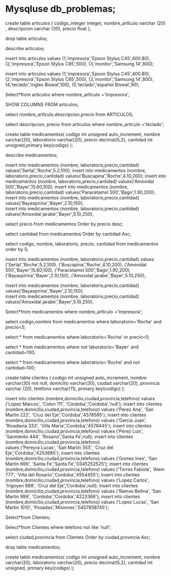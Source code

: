 # Mysqluse db_problemas;

create table articulos (
 código_integer integer, 
 nombre_artIculo varchar (20) , 
 descripcion varchar (30), 
 precio float
 );
 
 drop table articulos; 
 
 describe articulos;



 insert into articulos values 
(1,'impresora','Epson Stylus C45',400.80),
(2,'impresora','Epson Stylus C85',500),
(3,'monitor','Samsung 14',800); 

 insert into articulos values 
(1,'impresora','Epson Stylus C45',400.80),
(2,'impresora','Epson Stylus C85',500),
(3,'monitor','Samsung 14',800),
(4,'teclado','ingles Biswal',100),
(5,'teclado','español Biswal',90); 


Select*from articulos where nombre_artIculo ='Impresora';


SHOW COLUMNS FROM articulos;

select nombre_artIculo,descripcion,precio from ARTICULOS;

 select descripcion, precio from articulos where nombre_articulo ='teclado';
 
 


 create table medicamentos( 
  codigo int unsigned auto_increment, 
  nombre varchar(20), 
  laboratorio varchar(20), 
  precio decimal(5,2), 
  cantidad int unsigned,primary key(codigo)
  );
  
  describe medicamentos;
  
   insert into medicamentos (nombre, laboratorio,precio,cantidad) 
  values('Sertal','Roche',5.2,100); 
 insert into medicamentos (nombre, laboratorio,precio,cantidad) 
  values('Buscapina','Roche',4.10,200); 
 insert into medicamentos (nombre, laboratorio,precio,cantidad) 
  values('Amoxidal 500','Bayer',15.60,100); 
 insert into medicamentos (nombre, laboratorio,precio,cantidad) 
  values('Paracetamol 500','Bago',1.90,200); 
 insert into medicamentos (nombre, laboratorio,precio,cantidad) 
  values('Bayaspirina','Bayer',2.10,150);  
 insert into medicamentos (nombre, laboratorio,precio,cantidad) 
  values('Amoxidal jarabe','Bayer',5.10,250);  


select precio
from medicamentos
Order by precio desc;

select cantidad
from medicamentos
Order by cantidad Asc;

select codigo, nombre, laboratorio, precio, cantidad from medicamentos order by 5;
  
insert into medicamentos (nombre, laboratorio,precio,cantidad) values
('Sertal','Roche',5.2,100),
('Buscapina','Roche',4.10,200), 
('Amoxidal 500','Bayer',15.60,100),
('Paracetamol 500','Bago',1.90,200),
('Bayaspirina','Bayer',2.10,150),
('Amoxidal jarabe','Bayer',5.10,250);  
  

insert into medicamentos (nombre, laboratorio,precio,cantidad) 
values('Bayaspirina','Bayer',2.10,150);  
insert into medicamentos (nombre, laboratorio,precio,cantidad) 
values('Amoxidal jarabe','Bayer',5.10,250);  
  
  

Select*from medicamentos where nombre_artIculo ='Impresora';

select codigo,nombre
  from medicamentos
  where laboratorio='Roche' and
  precio<5;
  
 select * from medicamentos
  where laboratorio='Roche' or
  precio<5;

 select * from medicamentos
  where not laboratorio='Bayer' and
  cantidad=100;

 select * from medicamentos
  where laboratorio='Roche' and
  not cantidad=100;
  
 create table clientes ( 
  codigo int unsigned auto_increment, 
  nombre varchar(30) not null, 
  domicilio varchar(30), 
  ciudad varchar(20), 
  provincia varchar (20), 
  telefono varchar(11), 
  primary key(codigo) 
 ); 
 
  insert into clientes (nombre,domicilio,ciudad,provincia,telefono) 
  values ('Lopez Marcos', 'Colon 111', 'Córdoba','Cordoba','null'); 
 insert into clientes (nombre,domicilio,ciudad,provincia,telefono) 
  values ('Perez Ana', 'San Martin 222', 'Cruz del Eje','Cordoba','4578585'); 
 insert into clientes (nombre,domicilio,ciudad,provincia,telefono) 
  values ('Garcia Juan', 'Rivadavia 333', 'Villa Maria','Cordoba','4578445'); 
 insert into clientes (nombre,domicilio,ciudad,provincia,telefono) 
  values ('Perez Luis', 'Sarmiento 444', 'Rosario','Santa Fe',null); 
 insert into clientes (nombre,domicilio,ciudad,provincia,telefono)  
  values ('Pereyra Lucas', 'San Martin 555', 'Cruz del Eje','Cordoba','4253685'); 
 insert into clientes (nombre,domicilio,ciudad,provincia,telefono) 
  values ('Gomez Ines', 'San Martin 666', 'Santa Fe','Santa Fe','0345252525'); 
 insert into clientes (nombre,domicilio,ciudad,provincia,telefono) 
  values ('Torres Fabiola', 'Alem 777', 'Villa del Rosario','Cordoba','4554455'); 
 insert into clientes (nombre,domicilio,ciudad,provincia,telefono) 
  values ('Lopez Carlos', 'Irigoyen 888', 'Cruz del Eje','Cordoba',null); 
 insert into clientes (nombre,domicilio,ciudad,provincia,telefono) 
  values ('Ramos Betina', 'San Martin 999', 'Cordoba','Cordoba','4223366'); 
 insert into clientes (nombre,domicilio,ciudad,provincia,telefono) 
  values ('Lopez Lucas', 'San Martin 1010', 'Posadas','Misiones','0457858745'); 

Select*from Clientes;

Select*from Clientes where telefono not like 'null';

select ciudad,provincia from Clientes Order by ciudad,provincia Asc;


drop table medicamentos;

 create table medicamentos( 
  codigo int unsigned auto_increment, 
  nombre varchar(20), 
  laboratorio varchar(20), 
  precio decimal(5,2), 
  cantidad int unsigned, 
  primary key(codigo) 
 ); 
